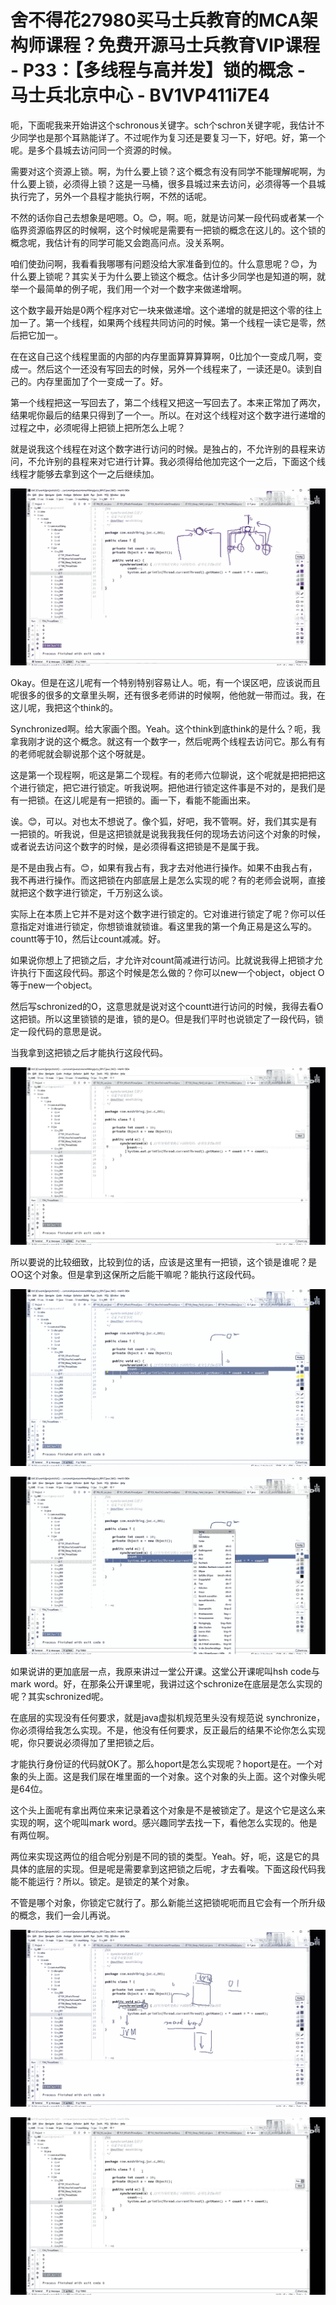 # 舍不得花27980买马士兵教育的MCA架构师课程？免费开源马士兵教育VIP课程 - P33：【多线程与高并发】锁的概念 - 马士兵北京中心 - BV1VP411i7E4

呃，下面呢我来开始讲这个schronous关键字。sch个schron关键字呢，我估计不少同学也是那个耳熟能详了。不过呢作为复习还是要复习一下，好吧。好，第一个呢。是多个县城去访问同一个资源的时候。

需要对这个资源上锁。啊，为什么要上锁？这个概念有没有同学不能理解呢啊，为什么要上锁，必须得上锁？这是一马桶，很多县城过来去访问，必须得等一个县城执行完了，另外一个县程才能执行啊，不然的话呢。

不然的话你自己去想象是吧嗯。O。😊，啊。呃，就是访问某一段代码或者某一个临界资源临界区的时候啊，这个时候呢是需要有一把锁的概念在这儿的。这个锁的概念呢，我估计有的同学可能又会跑高问点。没关系啊。

咱们使劲问啊，我看看我哪哪有问题没给大家准备到位的。什么意思呢？😊，为什么要上锁呢？其实关于为什么要上锁这个概念。估计多少同学也是知道的啊，就举一个最简单的例子呢，我们用一个对一个数字来做递增啊。

这个数字最开始是0两个程序对它一块来做递增。这个递增的就是把这个零的往上加一了。第一个线程，如果两个线程共同访问的时候。第一个线程一读它是零，然后把它加一。

在在这自己这个线程里面的内部的内存里面算算算算啊，0比加个一变成几啊，变成一。然后这个一还没有写回去的时候，另外一个线程来了，一读还是0。读到自己的。内存里面加了个一变成一了。好。

第一个线程把这一写回去了，第二个线程又把这一写回去了。本来正常加了两次，结果呢你最后的结果只得到了一个一。所以。在对这个线程对这个数字进行递增的过程之中，必须呢得上把锁上把所怎么上呢？

就是说我这个线程在对这个数字进行访问的时候。是独占的，不允许别的县程来访问，不允许别的县程来对它进行计算。我必须得给他加完这个一之后，下面这个线线程才能够去拿到这个一之后继续加。



![](img/6da585481c8343803910c93d7543760d_1.png)

Okay。但是在这儿呢有一个特别特别容易让人。呃，有一个误区吧，应该说而且呢很多的很多的文章里头啊，还有很多老师讲的时候啊，他他就一带而过。我，在这儿呢，我把这个think的。

Synchronized啊。给大家画个图。Yeah。这个think到底think的是什么？呃，我拿我刚才说的这个概念。就这有一个数字一，然后呢两个线程去访问它。那么有有的老师呢就会聊说那个这个呀就是。

这是第一个现程啊，呃这是第二个现程。有的老师六位聊说，这个呢就是把把把这个进行锁定，把它进行锁定。听我说啊。把他进行锁定这件事是不对的，是我们是有一把锁。在这儿呢是有一把锁的。画一下，看能不能画出来。

诶。😊，可以。对也太不想说了。像个狐，好吧，我不管啊。好，我们其实是有一把锁的。听我说，但是这把锁就是说我我我任何的现场去访问这个对象的时候，或者说去访问这个数字的时候，是必须得看这把锁是不是属于我。

是不是由我占有。😊，如果有我占有，我才去对他进行操作。如果不由我占有，我不再进行操作。而这把锁在内部底层上是怎么实现的呢？有的老师会说啊，直接就把这个数字进行锁定，千万别这么谈。

实际上在本质上它并不是对这个数字进行锁定的。它对谁进行锁定了呢？你可以任意指定对谁进行锁定，你想锁谁就锁谁。看这里我的第一个角正易是这么写的。countt等于10，然后让count减减。好。

如果说你想上了把锁之后，才允许对count简减进行访问。比就说我得上把锁才允许执行下面这段代码。那这个时候是怎么做的？你可以new一个object，object O等于new一个object。

然后写schronized的O，这意思就是说对这个countt进行访问的时候，我得去看O这把锁。所以这里锁锁的是谁，锁的是O。但是我们平时也说锁定了一段代码，锁定一段代码的意思是说。

当我拿到这把锁之后才能执行这段代码。

![](img/6da585481c8343803910c93d7543760d_3.png)

所以要说的比较细致，比较到位的话，应该是这里有一把锁，这个锁是谁呢？是OO这个对象。但是拿到这保所之后能干嘛呢？能执行这段代码。



![](img/6da585481c8343803910c93d7543760d_5.png)

![](img/6da585481c8343803910c93d7543760d_6.png)

如果说讲的更加底层一点，我原来讲过一堂公开课。这堂公开课呢叫hsh code与mark word。好，在那条公开课里呢，我讲过这个schronize在底层是怎么实现的呢？其实schronized呢。

在底层的实现没有任何要求，就是java虚拟机规范里头没有规范说 synchronize，你必须得给我怎么实现。不是，他没有任何要求，反正最后的结果不论你怎么实现呢，你只要说必须得加了里把锁之后。

才能执行身份证的代码就OK了。那么hoport是怎么实现呢？hoport是在。一个对象的头上面。这是我们尿在堆里面的一个对象。这个对象的头上面。这个对像头呢是64位。

这个头上面呢有拿出两位来来记录着这个对象是不是被锁定了。是这个它是这么来实现的啊，这个呢叫mark word。感兴趣同学去找一下，看他怎么实现的。他是有两位啊。

两位来实现这两位的组合呢分别是不同的锁的类型。Yeah。好，呃，这是它的具具体的底层的实现。但是呢是需要拿到这把锁之后呢，才去看唉。下面这段代码我能不能运行？所以。锁定。是锁定的某个对象。

不管是哪个对象，你锁定它就行了。那么新能兰这把锁呢呃而且它会有一个所升级的概念，我们一会儿再说。

![](img/6da585481c8343803910c93d7543760d_8.png)

![](img/6da585481c8343803910c93d7543760d_9.png)